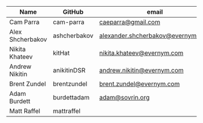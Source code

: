 | Name             | GitHub       | email                             | Status  |
|------------------|--------------|-----------------------------------|---------|
| Cam Parra        | cam-parra    | caeparra@gmail.com                | ACTIVE  |
| Alex Shcherbakov | ashcherbakov | alexander.shcherbakov@evernym.com | ACTIVE  |
| Nikita Khateev   | kitHat       | nikita.khateev@evernym.com        | ACTIVE  |
| Andrew Nikitin   | anikitinDSR  | andrew.nikitin@evernym.com        | ACTIVE  |
| Brent Zundel     | brentzundel  | brent.zundel@evernym.com          | ACTIVE  |
| Adam Burdett     | burdettadam  | adam@sovrin.org                   | ACTIVE  |
| Matt Raffel      | mattraffel   |                                   | RETIRED |
